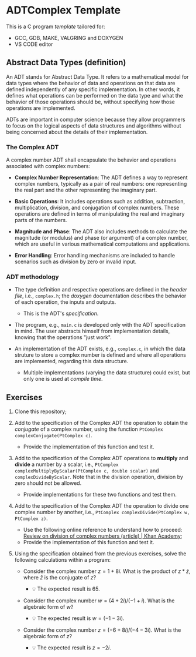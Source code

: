 # ADTComplex Template

This is a C program *template* tailored for:

- GCC, GDB, MAKE, VALGRING and DOXYGEN
- VS CODE editor

## Abstract Data Types (definition)

An ADT stands for Abstract Data Type. It refers to a mathematical model for data types where the behavior of data and operations on that data are defined independently of any specific implementation. In other words, it defines what operations can be performed on the data type and what the behavior of those operations should be, without specifying how those operations are implemented.

ADTs are important in computer science because they allow programmers to focus on the logical aspects of data structures and algorithms without being concerned about the details of their implementation.

### The Complex ADT

A complex number ADT shall encapsulate the behavior and operations associated with complex numbers:

- **Complex Number Representation**: The ADT defines a way to represent complex numbers, typically as a pair of real numbers: one representing the real part and the other representing the imaginary part.

- **Basic Operations**: It includes operations such as addition, subtraction, multiplication, division, and conjugation of complex numbers. These operations are defined in terms of manipulating the real and imaginary parts of the numbers.

- **Magnitude and Phase**: The ADT also includes methods to calculate the magnitude (or modulus) and phase (or argument) of a complex number, which are useful in various mathematical computations and applications.

- **Error Handling**: Error handling mechanisms are included to handle scenarios such as division by zero or invalid input.

### ADT methodology

- The type definition and respective operations are defined in the *header file*, i.e., `complex.h`; the *doxygen* documentation describes the behavior of each operation, the inputs and outputs.

	- This is the ADT's *specification*.

- The program, e.g., `main.c` is developed only with the ADT specification in mind. The user abstracts himself from implementation details, knowing that the operations "just work".

- An implementation of the ADT exists, e.g., `complex.c`, in which the data struture to store a complex number is defined and where all operations are implemented, regarding this data structure.

	- Multiple implementations (varying the data structure) could exist, but only one is used at *compile time*.

## Exercises 

1. Clone this repository;

2. Add to the specification of the Complex ADT the operation to obtain the *conjugate* of a complex number, using the function `PtComplex complexConjugate(PtComplex c)`.
   * Provide the implementation of this function and test it.

3. Add to the specification of the Complex ADT operations to **multiply** and **divide** a number by a scalar, i.e., `PtComplex complexMultiplyByScalar(PtComplex c, double scalar)` and `complexDivideByScalar`. Note that in the division operation, division by zero should not be allowed.
   * Provide implementations for these two functions and test them.

4. Add to the specification of the Complex ADT the operation to divide one complex number by another, i.e., `PtComplex complexDivide(PtComplex w, PtComplex z)`.
   * Use the following online reference to understand how to proceed: [Review on division of complex numbers (article) | Khan Academy](https://pt.khanacademy.org/math/precalculus/imaginary-and-complex-numbers/complex-conjugates-and-dividing-complex-numbers/a/dividing-complex-numbers-review);
   * Provide the implementation of this function and test it.

5. Using the specification obtained from the previous exercises, solve the following calculations within a program:

    * Consider the complex number $z=1+8i$. What is the product of $z * \bar{z}$, where $\bar{z}$ is the conjugate of $z$? 

		- :bulb: The expected result is $65$.

    * Consider the complex number $w=(4+2i)/(-1+i)$. What is the algebraic form of $w$?

		- :bulb: The expected result is $w=(-1-3i)$. 

    * Consider the complex number $z=(-6+8i)/(-4-3i)$. What is the algebraic form of $z$?

		- :bulb: The expected result is $z=-2i$. 

